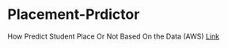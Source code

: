 # Placement-Prdictor
How Predict Student Place  Or Not Based On the Data (AWS)
<a href="http://ec2-18-183-137-204.ap-northeast-1.compute.amazonaws.com:8080/predict">Link</a>

